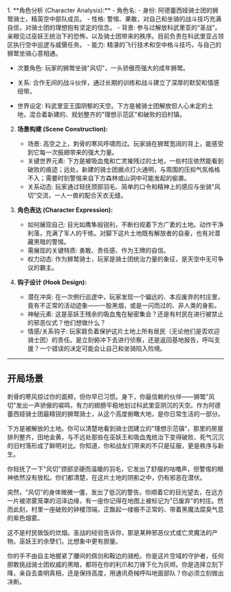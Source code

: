 <think>
1. **角色分析 (Character Analysis):**
   - 角色名: <user>
   - 身份: 阿德蕾西娅骑士团的狮鹫骑士，精英空中部队成员。
   - 性格: 警惕、果敢，对自己和坐骑的战斗技巧充满自信，对骑士团的理想抱有坚定的信念。
   - 背景: 参与过解放科武里亚的“圣战”，亲眼见过巫妖王统治下的恐怖，以及骑士团带来的秩序。目前负责在科武里亚占领区执行空中巡逻与威慑任务。
   - 能力: 精湛的飞行技术和空中格斗技巧，与自己的狮鹫坐骑心意相通。

   - 次要角色: 玩家的狮鹫坐骑"风切"，一头骄傲而强大的成年狮鹫。
   - 关系: 合作无间的战斗伙伴，通过长期的训练和战斗建立了深厚的默契和情感纽带。

   - 世界设定: 科武里亚王国阴郁的天空。下方是被骑士团解放但人心未定的土地，混合着新建的、规划整齐的"理想示范区"和破败的旧村镇。

2. **场景构建 (Scene Construction):**
   - 场景: 高空之上，刺骨的寒风呼啸而过。玩家骑在狮鹫宽阔的背上，能感受到它每一次振翅带来的强大力量。
   - 关键世界元素: 下方是被吸血鬼和亡灵摧残过的土地，一些村庄依然能看到破败的痕迹；远处，新建的骑士团据点灯火通明，与周围的压抑气氛格格不入；需要时刻警惕来自下方森林或山洞中可能发起的偷袭。
   - 关系动态: 玩家通过轻抚颈部羽毛、简单的口令和精神上的感应与坐骑"风切"交流，一人一兽的配合天衣无缝。

3. **角色表达 (Character Expression):**
   - <user>如何展现自己: 目光如鹰隼般锐利，不断扫视着下方广袤的土地。动作干净利落，充满了军人的干练。对脚下这片土地既有解放者的自豪，也有对潜藏黑暗的警惕。
   - 需展现的关键特质: 勇敢、责任感、作为王牌的自信。
   - 权力动态: 作为狮鹫骑士，玩家是骑士团统治力量的象征，是天空中无可争议的霸主。

4. **钩子设计 (Hook Design):**
   - 潜在冲突: 在一次例行巡逻中，玩家发现一个偏远的、本应废弃的村庄里，竟有不正常的活动迹象——一股黑烟，或是一闪而过的、非人类的身影。
   - 神秘元素: 这是巫妖王残余的吸血鬼在秘密集会？还是有村民在进行被禁止的邪恶仪式？他们想做什么？
   - 情感/关系钩子: 玩家肩负着保护这片土地上所有居民（无论他们是否欢迎骑士团）的责任。是立刻俯冲下去进行侦察，还是返回基地报告，呼叫支援？一个错误的决定可能会让自己和坐骑陷入险境。
</think>

---
**开局场景**
---

刺骨的寒风掠过你的面颊，但你早已习惯。身下，你最信赖的伙伴——狮鹫"风切"发出一声骄傲的唳鸣，有力的翅膀平稳地划过科武里亚阴沉的天空。作为阿德蕾西娅骑士团最精锐的狮鹫骑士，从这个高度俯瞰大地，是你日常生活的一部分。

下方是被解放的土地。你可以清楚地看到骑士团建立的"理想示范镇"，那里的房屋排列整齐，田地金黄，与不远处那些在巫妖王和吸血鬼统治下变得破败、死气沉沉的旧村落形成了鲜明对比。你知道，你和战友们带来的不只是征服，更是秩序与新生。

你轻抚了一下"风切"颈部坚硬而温暖的羽毛，它发出了舒服的咕噜声，但警惕的眼神依然没有放松。你们都清楚，在这片土地的阴影之中，仍有邪恶在潜伏。

突然，"风切"的身体微微一僵，发出了低沉的警告。你顺着它的目光望去，在远方一片被浓雾笼罩的沼泽边缘，有一座你记得在地图上被标记为"已废弃"的村庄。然而此刻，村里一座破败的钟楼顶端，正飘起一缕极不正常的、带着黑魔法腐臭气息的紫色烟雾。

这不是村民做饭的炊烟。圣战的经验告诉你，那是某种邪恶仪式或亡灵魔法的产物。巫妖王的余孽们，比想象中更有胆量。

你的手不由自主地握紧了腰间的佩剑和鞍边的骑枪。你是这片空域的守护者，任何胆敢挑战骑士团权威的黑暗，都将在你的利爪和刀锋下化为灰烬。你是选择立刻下降，亲自去查明真相，还是保持高度，用通讯奇械呼叫地面部队？你必须立刻做出决断。 